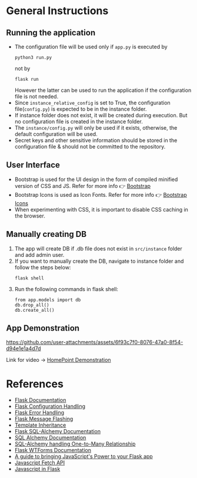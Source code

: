 # General Instructions
## Running the application
- The configuration file will be used only if `app.py` is executed by
    ```shell
    python3 run.py
    ```
    not by
    ```shell
    flask run
    ```
    However the latter can be used to run the application if the configuration file is not needed.
- Since `instance_relative_config` is set to True, the configuration file(`config.py`) is expected to be in the instance folder.
- If instance folder does not exist, it will be created during execution. But no configuration file is created in the instance folder.
- The `instance/config.py` will only be used if it exists, otherwise, the default configuration will be used.
- Secret keys and other sensitive information should be stored in the configuration file & should not be committed to the repository.
## User Interface
- Bootstrap is used for the UI design in the form of compiled minified version of CSS and JS. Refer for more info 👉 [Bootstrap](https://getbootstrap.com/)
- Bootstrap Icons is used as Icon Fonts. Refer for more info 👉 [Bootstrap Icons](https://icons.getbootstrap.com/)
- When experimenting with CSS, it is important to disable CSS caching in the browser.


## Manually creating DB
1. The app will create DB if .db file does not exist in `src/instance` folder and add admin user.
2. If you want to manually create the DB, navigate to instance folder and follow the steps below:
    ```shell
    flask shell
    ```
3. Run the following commands in flask shell:
    ```shell
    from app.models import db
    db.drop_all()
    db.create_all()
    ```

## App Demonstration


https://github.com/user-attachments/assets/6f93c7f0-8076-47a0-8f54-d94e1e1a4d7d

Link for video -> [HomePoint Demonstration](https://youtu.be/7uARFWCOVhM)


# References
- [Flask Documentation](https://flask.palletsprojects.com/en/3.0.x/)
- [Flask Configuration Handling](https://flask.palletsprojects.com/en/3.0.x/config/#configuration-basics)
- [Flask Error Handling](https://flask.palletsprojects.com/en/3.0.x/errorhandling/#custom-error-pages)
- [Flask Message Flashing](https://flask.palletsprojects.com/en/3.0.x/patterns/flashing/)
- [Template Inheritance](https://flask.palletsprojects.com/en/2.3.x/patterns/templateinheritance/)
- [Flask SQL-Alchemy Documentation](https://flask-sqlalchemy.palletsprojects.com/en/3.1.x/)
- [SQL Alchemy Documentation](https://docs.sqlalchemy.org/en/20/)
- [SQL-Alchemy handling One-to-Many Relationship](https://docs.sqlalchemy.org/en/20/orm/basic_relationships.html#one-to-many)
- [Flask WTForms Documentation](https://wtforms.readthedocs.io/en/2.3.x/)
- [A guide to bringing JavaScript's Power to your Flask app](https://medium.com/@crawftv/javascript-jinja-flask-b0ebfdb406b3)
- [Javascript Fetch API](https://developer.mozilla.org/en-US/docs/Web/API/Fetch_API/Using_Fetch)
- [Javascript in Flask](https://flask.palletsprojects.com/en/3.0.x/patterns/javascript/)
